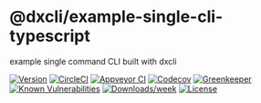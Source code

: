 @dxcli/example-single-cli-typescript
====================================

example single command CLI built with dxcli

[![Version](https://img.shields.io/npm/v/@dxcli/example-single-cli-typescript.svg)](https://npmjs.org/package/@dxcli/example-single-cli-typescript)
[![CircleCI](https://circleci.com/gh/dxcli/example-single-cli-typescript/tree/master.svg?style=svg)](https://circleci.com/gh/dxcli/example-single-cli-typescript/tree/master)
[![Appveyor CI](https://ci.appveyor.com/api/projects/status/github/dxcli/example-single-cli-typescript?branch=master&svg=true)](https://ci.appveyor.com/project/heroku/example-single-cli-typescript/branch/master)
[![Codecov](https://codecov.io/gh/dxcli/example-single-cli-typescript/branch/master/graph/badge.svg)](https://codecov.io/gh/dxcli/example-single-cli-typescript)
[![Greenkeeper](https://badges.greenkeeper.io/dxcli/example-single-cli-typescript.svg)](https://greenkeeper.io/)
[![Known Vulnerabilities](https://snyk.io/test/npm/@dxcli/example-single-cli-typescript/badge.svg)](https://snyk.io/test/npm/@dxcli/example-single-cli-typescript)
[![Downloads/week](https://img.shields.io/npm/dw/@dxcli/example-single-cli-typescript.svg)](https://npmjs.org/package/@dxcli/example-single-cli-typescript)
[![License](https://img.shields.io/npm/l/@dxcli/example-single-cli-typescript.svg)](https://github.com/dxcli/example-single-cli-typescript/blob/master/package.json)
